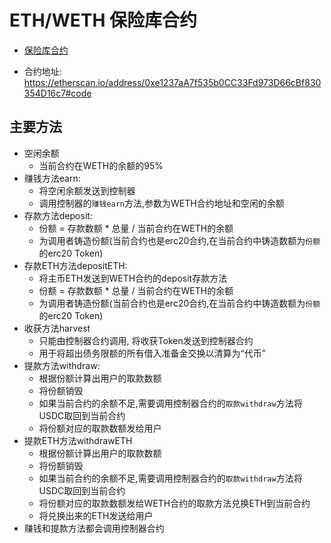 # ETH/WETH 保险库合约

- [保险库合约](../contracts/yearnWrappedEther(yWETH).sol)

- 合约地址: https://etherscan.io/address/0xe1237aA7f535b0CC33Fd973D66cBf830354D16c7#code

## 主要方法
- 空闲余额
    - 当前合约在WETH的余额的95%
- 赚钱方法earn:
    - 将空闲余额发送到控制器
    - 调用控制器的`赚钱earn`方法,参数为WETH合约地址和空闲的余额
- 存款方法deposit:
    - 份额 = 存款数额 * 总量 / 当前合约在WETH的余额
    - 为调用者铸造份额(当前合约也是erc20合约,在当前合约中铸造数额为`份额`的erc20 Token)
- 存款ETH方法depositETH:
    - 将主币ETH发送到WETH合约的deposit存款方法
    - 份额 = 存款数额 * 总量 / 当前合约在WETH的余额
    - 为调用者铸造份额(当前合约也是erc20合约,在当前合约中铸造数额为`份额`的erc20 Token)
- 收获方法harvest
    - 只能由控制器合约调用, 将收获Token发送到控制器合约
    - 用于将超出债务限额的所有借入准备金交换以清算为“代币”
- 提款方法withdraw:
    - 根据份额计算出用户的取款数额
    - 将份额销毁
    - 如果当前合约的余额不足,需要调用控制器合约的`取款withdraw`方法将USDC取回到当前合约
    - 将份额对应的取款数额发给用户
- 提款ETH方法withdrawETH
    - 根据份额计算出用户的取款数额
    - 将份额销毁
    - 如果当前合约的余额不足,需要调用控制器合约的`取款withdraw`方法将USDC取回到当前合约
    - 将份额对应的取款数额发给WETH合约的取款方法兑换ETH到当前合约
    - 将兑换出来的ETH发送给用户
- 赚钱和提款方法都会调用控制器合约
